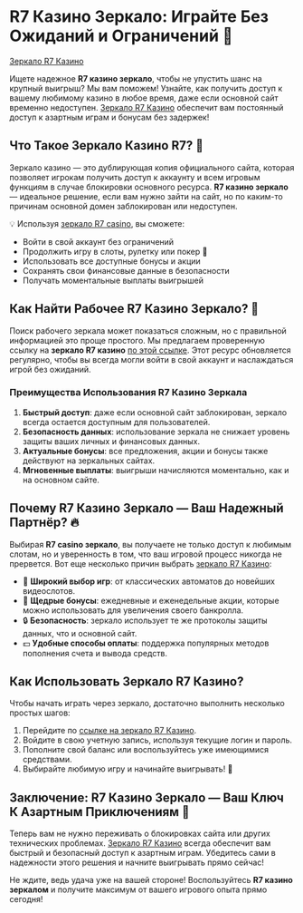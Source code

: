 # R7 Казино Зеркало: Играйте Без Ожиданий и Ограничений 🎰
[Зеркало R7 Казино](https://brandplay.link/zPmNmTWG) 

Ищете надежное **R7 казино зеркало**, чтобы не упустить шанс на крупный выигрыш? Мы вам поможем! Узнайте, как получить доступ к вашему любимому казино в любое время, даже если основной сайт временно недоступен. [Зеркало R7 Казино](https://brandplay.link/zPmNmTWG) обеспечит вам постоянный доступ к азартным играм и бонусам без задержек!

## Что Такое Зеркало Казино R7? 🎲

Зеркало казино — это дублирующая копия официального сайта, которая позволяет игрокам получить доступ к аккаунту и всем игровым функциям в случае блокировки основного ресурса. **R7 казино зеркало** — идеальное решение, если вам нужно зайти на сайт, но по каким-то причинам основной домен заблокирован или недоступен.

💡 Используя [зеркало R7 casino](https://brandplay.link/zPmNmTWG), вы сможете:

- Войти в свой аккаунт без ограничений
- Продолжить игру в слоты, рулетку или покер 🎰
- Использовать все доступные бонусы и акции
- Сохранять свои финансовые данные в безопасности
- Получать моментальные выплаты выигрышей

## Как Найти Рабочее R7 Казино Зеркало? 🔗

Поиск рабочего зеркала может показаться сложным, но с правильной информацией это проще простого. Мы предлагаем проверенную ссылку на **зеркало R7 казино** [по этой ссылке](https://brandplay.link/zPmNmTWG). Этот ресурс обновляется регулярно, чтобы вы всегда могли войти в свой аккаунт и наслаждаться игрой без ожиданий.

### Преимущества Использования R7 Казино Зеркала

1. **Быстрый доступ**: даже если основной сайт заблокирован, зеркало всегда остается доступным для пользователей.
2. **Безопасность данных**: использование зеркала не снижает уровень защиты ваших личных и финансовых данных.
3. **Актуальные бонусы**: все предложения, акции и бонусы также действуют на зеркальных сайтах.
4. **Мгновенные выплаты**: выигрыши начисляются моментально, как и на основном сайте.

## Почему R7 Казино Зеркало — Ваш Надежный Партнёр? 🔥

Выбирая **R7 casino зеркало**, вы получаете не только доступ к любимым слотам, но и уверенность в том, что ваш игровой процесс никогда не прервется. Вот еще несколько причин выбрать [зеркало R7 Казино](https://brandplay.link/zPmNmTWG):

- 🎰 **Широкий выбор игр**: от классических автоматов до новейших видеослотов.
- 🎁 **Щедрые бонусы**: ежедневные и еженедельные акции, которые можно использовать для увеличения своего банкролла.
- 🔒 **Безопасность**: зеркало использует те же протоколы защиты данных, что и основной сайт.
- 💵 **Удобные способы оплаты**: поддержка популярных методов пополнения счета и вывода средств.

## Как Использовать Зеркало R7 Казино?

Чтобы начать играть через зеркало, достаточно выполнить несколько простых шагов:

1. Перейдите по [ссылке на зеркало R7 Казино](https://brandplay.link/zPmNmTWG).
2. Войдите в свою учетную запись, используя текущие логин и пароль.
3. Пополните свой баланс или воспользуйтесь уже имеющимися средствами.
4. Выбирайте любимую игру и начинайте выигрывать! 🎉

## Заключение: R7 Казино Зеркало — Ваш Ключ К Азартным Приключениям 🎲

Теперь вам не нужно переживать о блокировках сайта или других технических проблемах. [Зеркало R7 Казино](https://brandplay.link/zPmNmTWG) всегда обеспечит вам быстрый и безопасный доступ к азартным играм. Убедитесь сами в надежности этого решения и начните выигрывать прямо сейчас!

Не ждите, ведь удача уже на вашей стороне! Воспользуйтесь **R7 казино зеркалом** и получите максимум от вашего игрового опыта прямо сегодня!

